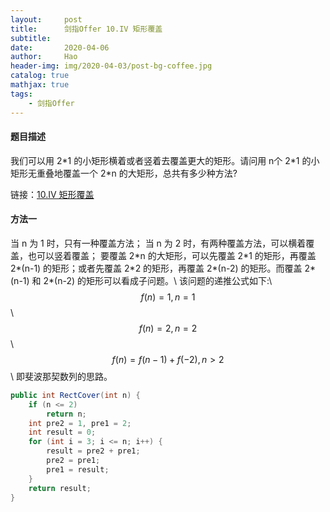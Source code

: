 ```yaml
---
layout:     post
title:      剑指Offer 10.IV 矩形覆盖
subtitle:   
date:       2020-04-06
author:     Hao
header-img: img/2020-04-03/post-bg-coffee.jpg
catalog: true
mathjax: true
tags:
    - 剑指Offer
---
```


#### 题目描述

我们可以用 2\*1 的小矩形横着或者竖着去覆盖更大的矩形。请问用 n个 2\*1 的小矩形无重叠地覆盖一个 2\*n 的大矩形，总共有多少种方法?

链接：[10.IV 矩形覆盖](https://www.nowcoder.com/practice/72a5a919508a4251859fb2cfb987a0e6?tpId=13&tqId=11163&tPage=1&rp=1&ru=/ta/coding-interviews&qru=/ta/coding-interviews/question-ranking)

#### 方法一

当 n 为 1 时，只有一种覆盖方法；
当 n 为 2 时，有两种覆盖方法，可以横着覆盖，也可以竖着覆盖；
要覆盖 2\*n 的大矩形，可以先覆盖 2\*1 的矩形，再覆盖 2\*(n-1) 的矩形；或者先覆盖 2\*2 的矩形，再覆盖 2\*(n-2) 的矩形。而覆盖 2\*(n-1) 和 2\*(n-2) 的矩形可以看成子问题。\\
该问题的递推公式如下:\\
$$f(n) = 1, n = 1$$ \\
$$f(n) = 2, n = 2$$ \\
$$f(n) = f(n-1) + f(-2), n > 2$$\\
即斐波那契数列的思路。

```java
public int RectCover(int n) {
    if (n <= 2)
        return n;
    int pre2 = 1, pre1 = 2;
    int result = 0;
    for (int i = 3; i <= n; i++) {
        result = pre2 + pre1;
        pre2 = pre1;
        pre1 = result;
    }
    return result;
}
```